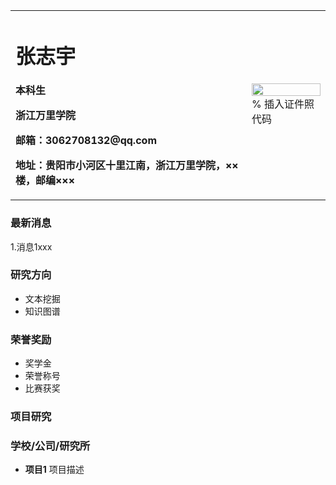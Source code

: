 <table border="0">
  <tr>
    <td width="75%">
      <h1>张志宇</h1>
      </p><b>本科生</b></p>
      </p><b>浙江万里学院</b></p>
      </p><b>邮箱：3062708132@qq.com</b></p>
      </p><b>地址：贵阳市小河区十里江南，浙江万里学院，××楼，邮编×××</b></p>
    </td>
    <td width="25%">
      <img src="/zhengjianzhao.jpg" width="100%">      % 插入证件照代码
    </td>
  </tr>
</table>
 
 ### 最新消息
 1.消息1xxx
 
 ### 研究方向
 - 文本挖掘
 - 知识图谱
 
 ### 荣誉奖励
 - 奖学金
 - 荣誉称号
 - 比赛获奖
 
 ### 项目研究
 ### 学校/公司/研究所
 - **项目1**
 项目描述
 
